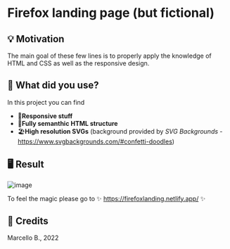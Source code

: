 # Firefox landing page (but fictional)

## 💡 Motivation
The main goal of these few lines is to properly apply the knowledge of HTML and CSS as well as the responsive design.

## 🧩 What did you use?
In this project you can find

* 📱**Responsive stuff**
* 📜**Fully semanthic HTML structure**
* 🏖️**High resolution SVGs** (background provided by _SVG Backgrounds_ - https://www.svgbackgrounds.com/#confetti-doodles)

## 🖥️ Result
![image](https://user-images.githubusercontent.com/88407713/210366906-6b9e67d8-29ac-4696-bd64-f30c367823cf.png)

To feel the magic please go to ✨ https://firefoxlanding.netlify.app/ ✨

## 📌 Credits
Marcello B., 
2022
